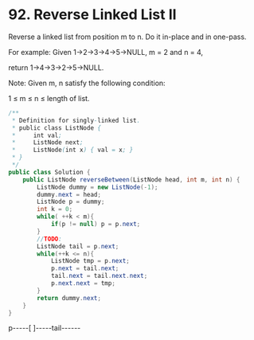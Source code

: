 # 92. Reverse Linked List II

Reverse a linked list from position m to n. Do it in-place and in one-pass.

For example:
Given 1->2->3->4->5->NULL, m = 2 and n = 4,

return 1->4->3->2->5->NULL.

Note:
Given m, n satisfy the following condition:

1 ≤ m ≤ n ≤ length of list.

```java
/**
 * Definition for singly-linked list.
 * public class ListNode {
 *     int val;
 *     ListNode next;
 *     ListNode(int x) { val = x; }
 * }
 */
public class Solution {
    public ListNode reverseBetween(ListNode head, int m, int n) {
        ListNode dummy = new ListNode(-1);
        dummy.next = head;
        ListNode p = dummy;
        int k = 0;
        while( ++k < m){
            if(p != null) p = p.next;
        }
        //TODO:
        ListNode tail = p.next;
        while(++k <= n){
            ListNode tmp = p.next;            
            p.next = tail.next;
            tail.next = tail.next.next;
            p.next.next = tmp;           
        }     
        return dummy.next;  
    }
}
```
p-----[ ]-----tail------
